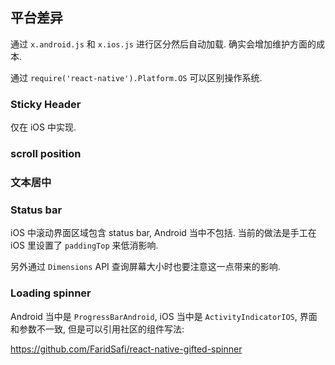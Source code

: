 
平台差异
----

通过 `x.android.js` 和 `x.ios.js` 进行区分然后自动加载.
确实会增加维护方面的成本.

通过 `require('react-native').Platform.OS` 可以区别操作系统.

### Sticky Header

仅在 iOS 中实现.

### scroll position

### 文本居中

### Status bar

iOS 中滚动界面区域包含 status bar, Android 当中不包括.
当前的做法是手工在 iOS 里设置了 `paddingTop` 来低消影响.

另外通过 `Dimensions` API 查询屏幕大小时也要注意这一点带来的影响.

### Loading spinner

Android 当中是 `ProgressBarAndroid`, iOS 当中是 `ActivityIndicatorIOS`,
界面和参数不一致, 但是可以引用社区的组件写法:

https://github.com/FaridSafi/react-native-gifted-spinner
